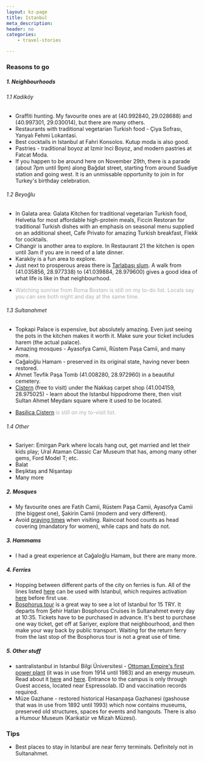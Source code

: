 ```yaml
---
layout: kz-page
title: Istanbul
meta_description: 
header: no
categories:
    - travel-stories

---
```


### Reasons to go


##### 1. Neighbourhoods

###### 1.1 Kadiköy
* Graffiti hunting. My favourite ones are at (40.992840, 29.028688) and (40.997301, 29.030014), but there are many others.
* Restaurants with traditional vegetarian Turkish food - Çiya Sofrası, Yanyalı Fehmi Lokantasi.
* Best cocktails in Istanbul at Fahri Konsolos. Kutup moda is also good.
* Pastries - traditional boyoz at Izmir Inci Boyoz, and modern pastries at Fatcat Moda.
* If you happen to be around here on November 29th, there is a parade (about 7pm until 9pm) along Bağdat street, starting from around Suadiye station and going west. It is an unmissable opportunity to join in for Turkey's birthday celebration.

###### 1.2 Beyoğlu
* In Galata area: Galata Kitchen for traditional vegetarian Turkish food, Helvetia for most affordable high-protein meals, Ficcin Restoran for traditional Turkish dishes with an emphasis on seasonal menu supplied on an additional sheet, Cafe Privato for amazing Turkish breakfast, Flekk for cocktails.
* Cihangir is another area to explore. In Restaurant 21 the kitchen is open until 3am if you are in need of a late dinner. 
* Karaköy is a fun area to explore.
* Just next to prosperous areas there is [Tarlabaşı slum][1]. A walk from (41.035856, 28.977338) to (41.039884, 28.979600) gives a good idea of what life is like in that neighbourhood.
* <p style="color:#AEAEAE">Watching sunrise from Roma Bostanı is still on my to-do list. Locals say you can see both night and day at the same time.</p>

###### 1.3 Sultanahmet
* Topkapi Palace is expensive, but absolutely amazing. Even just seeing the pots in the kitchen makes it worth it. Make sure your ticket includes harem (the actual palace).
* Amazing mosques - Ayasofya Camii, Rüstem Paşa Camii, and many more.
* Cağaloğlu Hamam - preserved in its original state, having never been restored.
* Ahmet Tevfik Paşa Tomb (41.008280, 28.972960) in a beautiful cemetery.
* [Cistern][2] (free to visit) under the Nakkaş carpet shop (41.004159, 28.975025) - learn about the Istanbul hippodrome there, then visit Sultan Ahmet Meydanı square where it used to be located.
* <p style="color:#AEAEAE"> <a href="https://www.exutopia.com/in-the-belly-of-byzantium-the-subterranean-spaces-of-istanbul/">Basilica Cistern</a> is still on my to-visit list.</p>

###### 1.4 Other
* Sariyer: Emirgan Park where locals hang out, get married and let their kids play; Ural Ataman Classic Car Museum that has, among many other gems, Ford Model T; etc.
* Balat
* Beşiktaş and Nişantaşı
* Many more


##### 2. Mosques
* My favourite ones are Fatih Camii, Rüstem Paşa Camii, Ayasofya Camii (the biggest one), Şakirin Camii (modern and very different).
* Avoid [praying times][4] when visiting. Raincoat hood counts as head covering (mandatory for women), while caps and hats do not. 


##### 3. Hammams
* I had a great experience at Cağaloğlu Hamam, but there are many more.


##### 4. Ferries
* Hopping between different parts of the city on ferries is fun. All of the lines listed [here][5] can be used with Istanbul, which requires activation [here][6] before first use.
* [Bosphorus tour][7] is a great way to see a lot of Istanbul for 15 TRY. It departs from Şehir Hatları Bosphorus Cruises in Sultanahmet every day at 10:35. Tickets have to be purchased in advance. It's best to purchase one way ticket, get off at Sariyer, explore that neighbourhood, and then make your way back by public transport. Waiting for the return ferry from the last stop of the Bosphorus tour is not a great use of time.


##### 5. Other stuff
* santralistanbul in Istanbul Bilgi Üniversitesi - [Ottoman Empire's first power plant][8] (it was in use from 1914 until 1983) and an energy museum. Read about it [here][9] and [here][10]. Entrance to the campus is only through Guest access, located near Espressolab. ID and vaccination records required.
* Müze Gazhane - restored historical Hasanpaşa Gazhanesi (gashouse that was in use from 1892 until 1993) which now contains museums, preserved old structures, spaces for events and hangouts. There is also a Humour Museum (Karikatür ve Mizah Müzesi).

### Tips
* Best places to stay in Istanbul are near ferry terminals. Definitely not in Sultanahmet.


[1]: https://balkanstories.net/import-export/tarlabasi-a-slum-quarter-in-istanbul/
[2]: https://www.exutopia.com/in-the-belly-of-byzantium-the-subterranean-spaces-of-istanbul/
[3]: https://en.wikipedia.org/wiki/Basilica_Cistern
[4]: https://www.edarabia.com/prayer-times-istanbul/
[5]: https://www.sehirhatlari.istanbul/en/price-list/ferry-lines-79
[6]: https://kisisellestirme.istanbulkart.istanbul/
[7]: https://www.sehirhatlari.istanbul/en/price-list/bosphorus-tours-78
[8]: https://www.santralistanbul.org/en/visit/
[9]: https://www.exutopia.com/urban-exploration-santral-elektrik-turkey/
[10]: https://en.wikipedia.org/wiki/Silahtara%C4%9Fa_Power_Station
